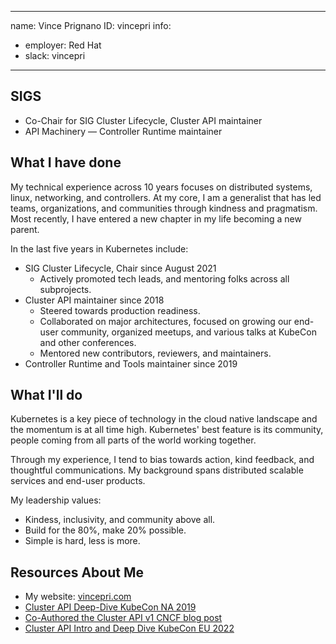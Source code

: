 -------------------------------------------------------------
name: Vince Prignano
ID: vincepri
info:
  - employer: Red Hat
  - slack: vincepri
-------------------------------------------------------------

## SIGS

- Co-Chair for SIG Cluster Lifecycle, Cluster API maintainer
- API Machinery — Controller Runtime maintainer

## What I have done

My technical experience across 10 years focuses on distributed systems,
linux, networking, and controllers. At my core, I am a generalist that has
led teams, organizations, and communities through kindness and pragmatism.
Most recently, I have entered a new chapter in my life becoming a new parent.

In the last five years in Kubernetes include:
- SIG Cluster Lifecycle, Chair since August 2021
  - Actively promoted tech leads, and mentoring folks across all subprojects.
- Cluster API maintainer since 2018
  - Steered towards production readiness.
  - Collaborated on major architectures, focused on growing our end-user community,
    organized meetups, and various talks at KubeCon and other conferences.
  - Mentored new contributors, reviewers, and maintainers.
- Controller Runtime and Tools maintainer since 2019

## What I'll do

Kubernetes is a key piece of technology in the cloud native landscape and
the momentum is at all time high. Kubernetes' best feature is its community,
people coming from all parts of the world working together.

Through my experience, I tend to bias towards action, kind feedback, and
thoughtful communications. My background spans distributed scalable services and
end-user products.

My leadership values:

- Kindess, inclusivity, and community above all.
- Build for the 80%, make 20% possible.
- Simple is hard, less is more.

## Resources About Me

- My website: [vincepri.com](https://vincepri.com)
- [Cluster API Deep-Dive KubeCon NA 2019](https://www.youtube.com/watch?v=B_Zb9_Ralb4)
- [Co-Authored the Cluster API v1 CNCF blog post](https://www.cncf.io/blog/2021/10/06/kubernetes-cluster-api-reaches-production-readiness-with-version-1-0/)
- [Cluster API Intro and Deep Dive KubeCon EU 2022](https://www.youtube.com/watch?v=9H8flXm_lKk)
